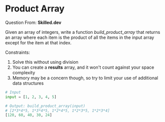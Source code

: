 # Product Array
Question From: **Skilled.dev**

Given an array of integers, write a function <i>build_product_array </i> that returns an array where each item is the product of all the items in the input array except for the item at that index.


Constraints:

1) Solve this without using division
2) You can create a **results** array, and it won't count against your space complexity
3) Memory may be a concern though, so try to limit your use of additional data structures

```python
# Input
input = [1, 2, 3, 4, 5]

# Output: build_product_array(input)
# [2*3*4*5, 1*3*4*5, 1*2*4*5, 1*2*3*5, 1*2*3*4]
[120, 60, 40, 30, 24]
```



